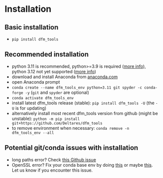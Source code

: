 # Installation

## Basic installation

- ``pip install dfm_tools``

## Recommended installation

- python 3.11 is recommended, python>=3.9 is required ([more info](https://github.com/Deltares/dfm_tools/issues/267)), python 3.12 not yet supported ([more info](https://github.com/Deltares/dfm_tools/issues/551))
- download and install Anaconda from [anaconda.com](https://www.anaconda.com)
- open Anaconda prompt
- ``conda create --name dfm_tools_env python=3.11 git spyder -c conda-forge -y`` (``git`` and ``spyder`` are optional)
- ``conda activate dfm_tools_env``
- install latest dfm_tools release (stable): ``pip install dfm_tools -U`` (the ``-U`` is for updating)
- alternatively install most recent dfm_tools version from github (might be unstable): ``python -m pip install git+https://github.com/Deltares/dfm_tools``
- to remove environment when necessary: ``conda remove -n dfm_tools_env --all``

## Potential git/conda issues with installation

- long paths error? Check [this Github issue](https://github.com/Deltares/HYDROLIB-core/issues/327#issuecomment-1266534032)
- OpenSSL error? Fix your conda base env by doing [this](https://github.com/conda/conda/issues/11795#issuecomment-1335666474) or maybe [this](https://github.com/conda/conda/issues/11795#issuecomment-1382661765). Let us know if you encounter this issue.

